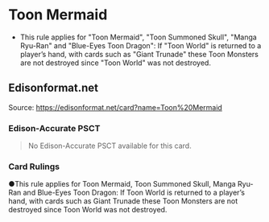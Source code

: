 # Toon Mermaid

*   This rule applies for "Toon Mermaid", "Toon Summoned Skull", "Manga Ryu-Ran" and "Blue-Eyes Toon Dragon": If "Toon World" is returned to a player’s hand, with cards such as "Giant Trunade" these Toon Monsters are not destroyed since "Toon World" was not destroyed.

## Edisonformat.net

Source: https://edisonformat.net/card?name=Toon%20Mermaid

### Edison-Accurate PSCT

> No Edison-Accurate PSCT available for this card.

### Card Rulings

●This rule applies for Toon Mermaid, Toon Summoned Skull, Manga Ryu-Ran and Blue-Eyes Toon Dragon: If Toon World is returned to a player’s hand, with cards such as Giant Trunade these Toon Monsters are not destroyed since Toon World was not destroyed.
            